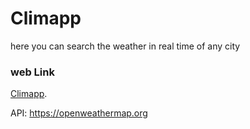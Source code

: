 # Climapp
here you can search the weather in real time of any city
### web Link
[Climapp](https://clima-web.netlify.app).

API: https://openweathermap.org
